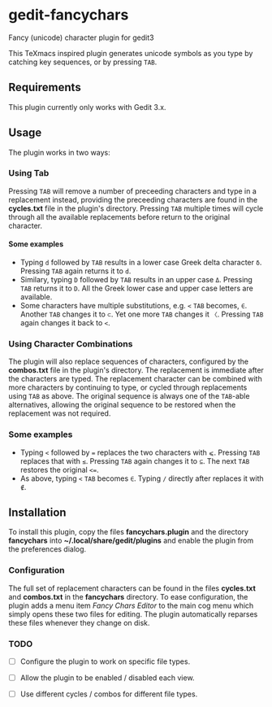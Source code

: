 # gedit-fancychars
Fancy (unicode) character plugin for gedit3

This TeXmacs inspired plugin generates unicode symbols as you type by catching key sequences, or by pressing `TAB`.

## Requirements

This plugin currently only works with Gedit 3.x.

## Usage

The plugin works in two ways:

### Using Tab

Pressing `TAB` will remove a number of preceeding characters and type in a replacement instead, providing the preceeding characters are found in the **cycles.txt** file in the plugin's directory. Pressing `TAB` multiple times will cycle through all the available replacements before return to the original character.

#### Some examples

* Typing `d` followed by `TAB` results in a lower case Greek delta character `δ`. Pressing `TAB` again returns it to `d`.
* Similary, typing `D` followed by `TAB` results in an upper case `Δ`. Pressing `TAB` returns it to `D`. All the Greek lower case and upper case letters are available.
* Some characters have multiple substitutions, e.g. `<` `TAB` becomes, `∈`. Another `TAB` changes it to `⊂`. Yet one more `TAB` changes it `〈`. Pressing `TAB` again changes it back to `<`.

### Using Character Combinations

The plugin will also replace sequences of characters, configured by the **combos.txt** file in the plugin's directory. The replacement is immediate after the characters are typed. The replacement character can be combined with more characters by continuing to type, or cycled through replacements using `TAB` as above. The original sequence is always one of the `TAB`-able alternatives, allowing the original sequence to be restored when the replacement was not required.

### Some examples

* Typing `<` followed by `=` replaces the two characters with `⩽`. Pressing `TAB` replaces that with `≤`. Pressing `TAB` again changes it to `⊆`. The next `TAB` restores the original `<=`.
* As above, typing `<` `TAB` becomes `∈`. Typing `/` directly after replaces it with `∉`.

## Installation

To install this plugin, copy the files **fancychars.plugin** and the directory **fancychars** into **~/.local/share/gedit/plugins** and enable the plugin from the preferences dialog.

### Configuration

The full set of replacement characters can be found in the files **cycles.txt** and **combos.txt** in the **fancychars** directory. To ease configuration, the plugin adds a menu item *Fancy Chars Editor* to the main cog menu which simply opens these two files for editing. The plugin automatically reparses these files whenever they change on disk.

### TODO

- [ ] Configure the plugin to work on specific file types.
- [ ] Allow the plugin to be enabled / disabled each view.
- [ ] Use different cycles / combos for different file types.


